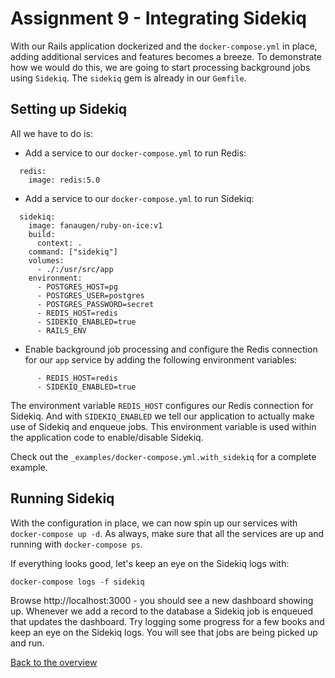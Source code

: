 # Assignment 9 - Integrating Sidekiq
With our Rails application dockerized and the `docker-compose.yml` in place, adding additional services and features becomes a breeze. To demonstrate how we would do this, we are going to start processing background jobs using `Sidekiq`. The `sidekiq` gem is already in our `Gemfile`.


## Setting up Sidekiq
All we have to do is:
* Add a service to our `docker-compose.yml` to run Redis:
```
  redis:
    image: redis:5.0
```

* Add a service to our `docker-compose.yml` to run Sidekiq:
```
  sidekiq:
    image: fanaugen/ruby-on-ice:v1
    build:
      context: .
    command: ["sidekiq"]
    volumes:
      - ./:/usr/src/app
    environment:
      - POSTGRES_HOST=pg
      - POSTGRES_USER=postgres
      - POSTGRES_PASSWORD=secret
      - REDIS_HOST=redis
      - SIDEKIQ_ENABLED=true
      - RAILS_ENV
```

* Enable background job processing and configure the Redis connection for our `app` service by adding the following environment variables:
```
      - REDIS_HOST=redis
      - SIDEKIQ_ENABLED=true
```

The environment variable `REDIS_HOST` configures our Redis connection for Sidekiq. And with `SIDEKIQ_ENABLED` we tell our application to actually make use of Sidekiq and enqueue jobs. This environment variable is used within the application code to enable/disable Sidekiq.

Check out the `_examples/docker-compose.yml.with_sidekiq` for a complete example.


## Running Sidekiq
With the configuration in place, we can now spin up our services with `docker-compose up -d`. As always, make sure that all the services are up and running with `docker-compose ps`.

If everything looks good, let's keep an eye on the Sidekiq logs with:
```
docker-compose logs -f sidekiq
```

Browse http://localhost:3000 - you should see a new dashboard showing up. Whenever we add a record to the database a Sidekiq job is enqueued that updates the dashboard. Try logging some progress for a few books and keep an eye on the Sidekiq logs. You will see that jobs are being picked up and run.


[Back to the overview](../README.md#assignments)
